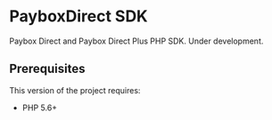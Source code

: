 # PayboxDirect SDK

Paybox Direct and Paybox Direct Plus PHP SDK. Under development.

## Prerequisites

This version of the project requires:

* PHP 5.6+
